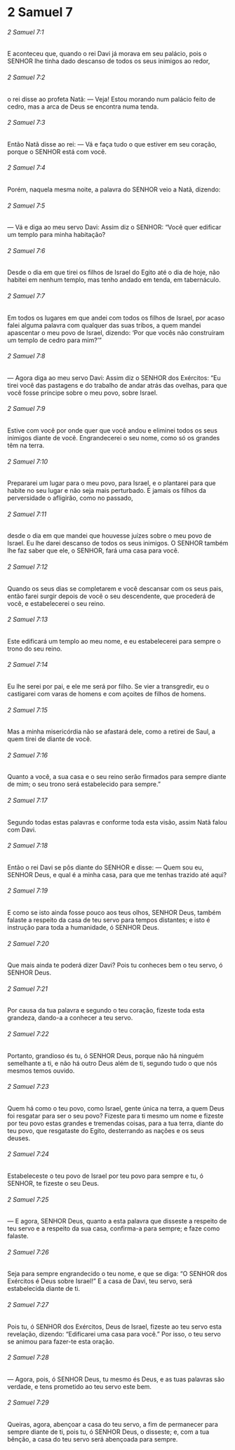 # 2 Samuel 7

###### 2 Samuel 7:1

E aconteceu que, quando o rei Davi já morava em seu palácio, pois o SENHOR lhe tinha dado descanso de todos os seus inimigos ao redor,

###### 2 Samuel 7:2

o rei disse ao profeta Natã: — Veja! Estou morando num palácio feito de cedro, mas a arca de Deus se encontra numa tenda.

###### 2 Samuel 7:3

Então Natã disse ao rei: — Vá e faça tudo o que estiver em seu coração, porque o SENHOR está com você.

###### 2 Samuel 7:4

Porém, naquela mesma noite, a palavra do SENHOR veio a Natã, dizendo:

###### 2 Samuel 7:5

— Vá e diga ao meu servo Davi: Assim diz o SENHOR: “Você quer edificar um templo para minha habitação?

###### 2 Samuel 7:6

Desde o dia em que tirei os filhos de Israel do Egito até o dia de hoje, não habitei em nenhum templo, mas tenho andado em tenda, em tabernáculo.

###### 2 Samuel 7:7

Em todos os lugares em que andei com todos os filhos de Israel, por acaso falei alguma palavra com qualquer das suas tribos, a quem mandei apascentar o meu povo de Israel, dizendo: ‘Por que vocês não construíram um templo de cedro para mim?’”

###### 2 Samuel 7:8

— Agora diga ao meu servo Davi: Assim diz o SENHOR dos Exércitos: “Eu tirei você das pastagens e do trabalho de andar atrás das ovelhas, para que você fosse príncipe sobre o meu povo, sobre Israel.

###### 2 Samuel 7:9

Estive com você por onde quer que você andou e eliminei todos os seus inimigos diante de você. Engrandecerei o seu nome, como só os grandes têm na terra.

###### 2 Samuel 7:10

Prepararei um lugar para o meu povo, para Israel, e o plantarei para que habite no seu lugar e não seja mais perturbado. E jamais os filhos da perversidade o afligirão, como no passado,

###### 2 Samuel 7:11

desde o dia em que mandei que houvesse juízes sobre o meu povo de Israel. Eu lhe darei descanso de todos os seus inimigos. O SENHOR também lhe faz saber que ele, o SENHOR, fará uma casa para você.

###### 2 Samuel 7:12

Quando os seus dias se completarem e você descansar com os seus pais, então farei surgir depois de você o seu descendente, que procederá de você, e estabelecerei o seu reino.

###### 2 Samuel 7:13

Este edificará um templo ao meu nome, e eu estabelecerei para sempre o trono do seu reino.

###### 2 Samuel 7:14

Eu lhe serei por pai, e ele me será por filho. Se vier a transgredir, eu o castigarei com varas de homens e com açoites de filhos de homens.

###### 2 Samuel 7:15

Mas a minha misericórdia não se afastará dele, como a retirei de Saul, a quem tirei de diante de você.

###### 2 Samuel 7:16

Quanto a você, a sua casa e o seu reino serão firmados para sempre diante de mim; o seu trono será estabelecido para sempre.”

###### 2 Samuel 7:17

Segundo todas estas palavras e conforme toda esta visão, assim Natã falou com Davi.

###### 2 Samuel 7:18

Então o rei Davi se pôs diante do SENHOR e disse: — Quem sou eu, SENHOR Deus, e qual é a minha casa, para que me tenhas trazido até aqui?

###### 2 Samuel 7:19

E como se isto ainda fosse pouco aos teus olhos, SENHOR Deus, também falaste a respeito da casa de teu servo para tempos distantes; e isto é instrução para toda a humanidade, ó SENHOR Deus.

###### 2 Samuel 7:20

Que mais ainda te poderá dizer Davi? Pois tu conheces bem o teu servo, ó SENHOR Deus.

###### 2 Samuel 7:21

Por causa da tua palavra e segundo o teu coração, fizeste toda esta grandeza, dando-a a conhecer a teu servo.

###### 2 Samuel 7:22

Portanto, grandioso és tu, ó SENHOR Deus, porque não há ninguém semelhante a ti, e não há outro Deus além de ti, segundo tudo o que nós mesmos temos ouvido.

###### 2 Samuel 7:23

Quem há como o teu povo, como Israel, gente única na terra, a quem Deus foi resgatar para ser o seu povo? Fizeste para ti mesmo um nome e fizeste por teu povo estas grandes e tremendas coisas, para a tua terra, diante do teu povo, que resgataste do Egito, desterrando as nações e os seus deuses.

###### 2 Samuel 7:24

Estabeleceste o teu povo de Israel por teu povo para sempre e tu, ó SENHOR, te fizeste o seu Deus.

###### 2 Samuel 7:25

— E agora, SENHOR Deus, quanto a esta palavra que disseste a respeito de teu servo e a respeito da sua casa, confirma-a para sempre; e faze como falaste.

###### 2 Samuel 7:26

Seja para sempre engrandecido o teu nome, e que se diga: “O SENHOR dos Exércitos é Deus sobre Israel!” E a casa de Davi, teu servo, será estabelecida diante de ti.

###### 2 Samuel 7:27

Pois tu, ó SENHOR dos Exércitos, Deus de Israel, fizeste ao teu servo esta revelação, dizendo: “Edificarei uma casa para você.” Por isso, o teu servo se animou para fazer-te esta oração.

###### 2 Samuel 7:28

— Agora, pois, ó SENHOR Deus, tu mesmo és Deus, e as tuas palavras são verdade, e tens prometido ao teu servo este bem.

###### 2 Samuel 7:29

Queiras, agora, abençoar a casa do teu servo, a fim de permanecer para sempre diante de ti, pois tu, ó SENHOR Deus, o disseste; e, com a tua bênção, a casa do teu servo será abençoada para sempre.

